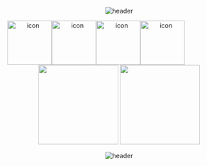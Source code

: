 <!--
<h3> Challenge, Communication </h3>
<h3> 😄 コミュニケーションと人間性が重要だと思う &nbsp; &nbsp; 🎯 諦めずに挑戦しよう </h3>
-->

<div align=center>
  
<!-- header -->

  ![header](https://capsule-render.vercel.app/api?type=waving&color=FFBF00&height=100&section=header&text=Lee%20SH&fontSize=60&animation=fadeIn&fontColor=585858) 

  
<div style="display: flex; align-items: flex-start;">
<img src="https://user-images.githubusercontent.com/55175301/156929702-b74086b4-6574-47cb-8494-8304bebeaf39.svg" alt="icon" width="100" height="100" />
<img src="https://user-images.githubusercontent.com/55175301/156929641-78891632-cc6c-47d6-9093-ef8587b8d132.svg" alt="icon" width="100" height="100" />
<img src="https://user-images.githubusercontent.com/55175301/156929678-b21d4392-ebfd-491c-886c-a5c9dc24f7c2.svg" alt="icon" width="100" height="100" />
<img src="https://user-images.githubusercontent.com/55175301/156929715-f0618a09-5c0a-43af-9f60-c7ca5c33ef94.svg" alt="icon" width="100" height="100" />
</div>  
  
<!-- 조회 수 -->
<!--   [![Hits](https://hits.seeyoufarm.com/api/count/incr/badge.svg?url=https%3A%2F%2Fgithub.com%2FSamsam-lee%2Fhit-counter&count_bg=%233D6BC8&title_bg=%23555555&icon=&icon_color=%23E7E7E7&title=Hits&edge_flat=false)](https://hits.seeyoufarm.com) -->

<!-- 깃허브 스탯 -->
<!--
![Samsam-lee's github stats](https://github-readme-stats.vercel.app/api?username=Samsam-lee&show_icons=true)
-->
<img height="180em" src="https://github-readme-stats-eight-theta.vercel.app/api?username=Samsam-lee&show_icons=true&include_all_commits=true&count_private=true"/>
<img height="180em" src="https://github-readme-stats-eight-theta.vercel.app/api/top-langs/?username=Samsam-lee&layout=compact&langs_count=8"/>

<!-- -->
<!--[![solved.ac tier](http://mazassumnida.wtf/api/generate_badge?boj=Samsam-lee)](https://solved.ac/Samsam-lee)-->

<!-- 뱃지 -->
<!-- [![Facebook Badge](https://img.shields.io/badge/-Facebook-1877f2?style=flat-square&logo=facebook&logoColor=white&link=https://www.facebook.com/devLSH)](https://www.facebook.com/devLSH) -->
<!-- [![Instagram Badge](https://img.shields.io/badge/-Instagram-dd2a7b?style=flat-square&logo=instagram&logoColor=white&link=https://www.instagram.com/dev_lsh_/)](https://www.instagram.com/lsh_s2) -->
<!-- [![Gmail Badge](https://img.shields.io/badge/-Gmail-d14836?style=flat-square&logo=Gmail&logoColor=white&link=mailto:seunghyeong27@gmail.com)](mailto:seunghyeong27@gmail.com) -->
<!-- [![Git Hub Badge](http://img.shields.io/badge/-Git%20Hub-black?style=flat-square&logo=github&link=https://github.com/Samsam-lee/)](https://github.com/Samsam-lee/) -->

<!--
<img src="https://img.shields.io/badge/JavaScript-F7DF1E?style=flat-square&logo=JavaScript&logoColor=white"/></a>
<img src="https://img.shields.io/badge/React-3DD9FF?style=flat-quare&logo=react&logoColor=white"/></a>
<img src="https://img.shields.io/badge/ReactNative-3DD9FF?style=flat-quare&logo=react&logoColor=white"/></a>
-->
  
<!-- footer -->
![header](https://capsule-render.vercel.app/api?type=soft&color=FFBF00&height=10&section=footer&fontSize=80&animation=fadeIn&fontColor=585858)
  
</div>
